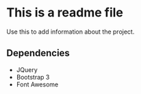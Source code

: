 # This is a readme file

Use this to add information about the project.

## Dependencies
- JQuery
- Bootstrap 3
- Font Awesome
